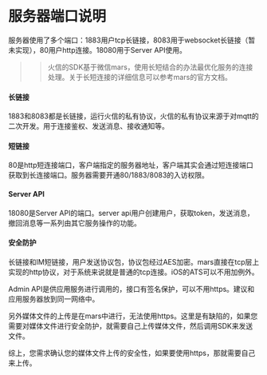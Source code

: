 # 服务器端口说明
服务器使用了多个端口：1883用户tcp长链接，8083用于websocket长链接（暂未实现），80用户http连接。18080用于Server API使用。
>> 火信的SDK基于微信mars，使用长短结合的办法最优化服务的连接处理。关于长短连接的详细信息可以参考mars的官方文档。

#### 长链接
1883和8083都是长链接，运行火信的私有协议，火信的私有协议来源于对mqtt的二次开发。用于连接鉴权、发送消息、接收通知等。

#### 短链接
80是http短连接端口，客户端指定的服务器地址，客户端其实会通过短连接端口获取到长连接端口。服务器需要开通80/1883/8083的入访权限。

#### Server API
18080是Server API的端口。server api用户创建用户，获取token，发送消息，撤回消息等一系列由其它服务操作的功能。

#### 安全防护
长链接和IM短链接，用户发送协议包，协议包经过AES加密。mars直接在tcp层上实现的http协议，对于系统来说就是普通的tcp连接。iOS的ATS可以不用加例外。

Admin API是供应用服务进行调用的，接口有签名保护，可以不用https。建议和应用服务器放到同一网络中。

另外媒体文件的上传是在mars中进行，无法使用https。这里是有缺陷的，如果您需要对媒体文件进行安全防护，就需要自己上传媒体文件，然后调用SDK来发送文件。

综上，您需求确认您的媒体文件上传的安全性，如果要使用https，那就需要自己来上传。
